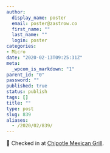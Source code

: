 ```yaml
---
author:
  display_name: poster
  email: poster@zastrow.co
  first_name: ""
  last_name: ""
  login: poster
categories:
- Micro
date: "2020-02-13T09:25:31Z"
meta:
  _wpcom_is_markdown: "1"
parent_id: "0"
password: ""
published: true
status: publish
tags: []
title: ""
type: post
slug: 839
aliases:
  - /2020/02/839/
---
```

<p><span>📍</span> Checked in at <a href="http://foursquare.com/v/548b4faf498edfc8e21a005a">Chipotle Mexican Grill</a>.</p>
